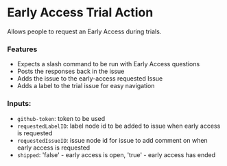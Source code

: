 # Early Access Trial Action

Allows people to request an Early Access during trials.

### Features
- Expects a slash command to be run with Early Access questions
- Posts the responses back in the issue
- Adds the issue to the early-access requested Issue
- Adds a label to the trial issue for easy navigation

### Inputs: 
- `github-token`: token to be used
- `requestedLabelID`: label node id to be added to issue when early access is requested
- `requestedIssueID`: issue node id for issue to add comment on when early access is requested
- `shipped`: 'false' - early access is open, 'true' - early access has ended

